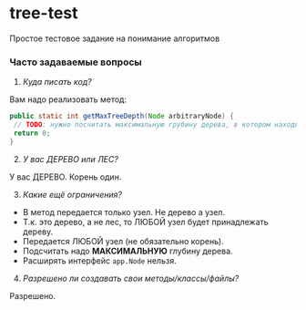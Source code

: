 # tree-test
Простое тестовое задание на понимание алгоритмов
### Часто задаваемые вопросы
1. *Куда писать код?* 

 Вам надо реализовать метод:
 ```java
public static int getMaxTreeDepth(Node arbitraryNode) {
  // TODO: нужно посчитать максимальную грубину дерева, в котором находится переданный узел
  return 0;
 }
 ```
2. *У вас ДЕРЕВО или ЛЕС?*
 
 У вас ДЕРЕВО. Корень один. 

3. *Какие ещё ограничения?*  
 * В метод передается только узел. Не дерево а узел.
 * Т.к. это дерево, а не лес, то ЛЮБОЙ узел будет принадлежать дереву.
 * Передается ЛЮБОЙ узел (не обязательно корень).
 * Подсчитать надо **МАКСИМАЛЬНУЮ** глубину дерева.
 * Расширять интерфейс `app.Node` нельзя.
4. *Разрешено ли создавать свои методы/классы/файлы?*

  Разрешено.




 
